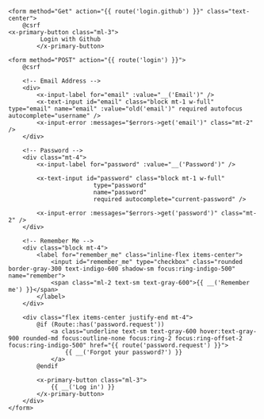 <x-guest-layout>
    <!-- Session Status -->
    <x-auth-session-status class="mb-4" :status="session('status')" />

    <form method="Get" action="{{ route('login.github') }}" class="text-center">
        @csrf
    <x-primary-button class="ml-3">
             Login with Github
            </x-primary-button>
</form>


    <form method="POST" action="{{ route('login') }}">
        @csrf

        <!-- Email Address -->
        <div>
            <x-input-label for="email" :value="__('Email')" />
            <x-text-input id="email" class="block mt-1 w-full" type="email" name="email" :value="old('email')" required autofocus autocomplete="username" />
            <x-input-error :messages="$errors->get('email')" class="mt-2" />
        </div>

        <!-- Password -->
        <div class="mt-4">
            <x-input-label for="password" :value="__('Password')" />

            <x-text-input id="password" class="block mt-1 w-full"
                            type="password"
                            name="password"
                            required autocomplete="current-password" />

            <x-input-error :messages="$errors->get('password')" class="mt-2" />
        </div>

        <!-- Remember Me -->
        <div class="block mt-4">
            <label for="remember_me" class="inline-flex items-center">
                <input id="remember_me" type="checkbox" class="rounded border-gray-300 text-indigo-600 shadow-sm focus:ring-indigo-500" name="remember">
                <span class="ml-2 text-sm text-gray-600">{{ __('Remember me') }}</span>
            </label>
        </div>

        <div class="flex items-center justify-end mt-4">
            @if (Route::has('password.request'))
                <a class="underline text-sm text-gray-600 hover:text-gray-900 rounded-md focus:outline-none focus:ring-2 focus:ring-offset-2 focus:ring-indigo-500" href="{{ route('password.request') }}">
                    {{ __('Forgot your password?') }}
                </a>
            @endif

            <x-primary-button class="ml-3">
                {{ __('Log in') }}
            </x-primary-button>
        </div>
    </form>
</x-guest-layout>
